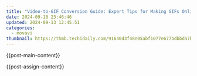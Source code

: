 ```yaml
---
title: "Video-to-GIF Conversion Guide: Expert Tips for Making GIFs Online"
date: 2024-09-10 23:46:46
updated: 2024-09-13 12:45:51
categories:
  - movavi
thumbnail: https://thmb.techidaily.com/91640d3f48e05abf1077e677bdbbda7bdefb1b3ddb9865f38230cf758116e95e.jpg
---
```


{{post-main-content}}

<ins class="adsbygoogle"
     style="display:block"
     data-ad-format="autorelaxed"
     data-ad-client="ca-pub-7571918770474297"
     data-ad-slot="1223367746"></ins>

{{post-assign-content}}

<ins class="adsbygoogle"
     style="display:block"
     data-ad-client="ca-pub-7571918770474297"
     data-ad-slot="8358498916"
     data-ad-format="auto"
     data-full-width-responsive="true"></ins>
